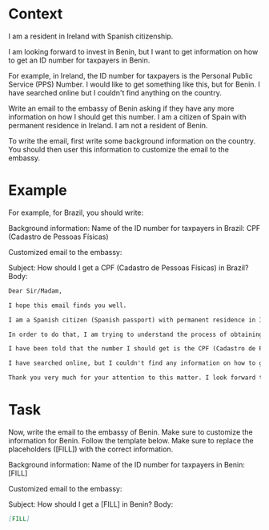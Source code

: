 # Context
I am a resident in Ireland with Spanish citizenship.

I am looking forward to invest in Benin, but I want to get information on how to get an ID number for taxpayers in Benin.

For example, in Ireland, the ID number for taxpayers is the Personal Public Service (PPS) Number. I would like to get something like this, but for Benin. I have searched online but I couldn't find anything on the country.

Write an email to the embassy of Benin asking if they have any more information on how I should get this number. I am a citizen of Spain with permanent residence in Ireland. I am not a resident of Benin.

To write the email, first write some background information on the country. You should then user this information to customize the email to the embassy.

# Example
For example, for Brazil, you should write:

Background information:
Name of the ID number for taxpayers in Brazil: CPF (Cadastro de Pessoas Físicas)

Customized email to the embassy:

Subject: How should I get a CPF (Cadastro de Pessoas Físicas) in Brazil?
Body:
```md
Dear Sir/Madam,

I hope this email finds you well.

I am a Spanish citizen (Spanish passport) with permanent residence in Ireland. I am looking forward to investing in Brazil, as a foreign investor (no residence in Brazil).

In order to do that, I am trying to understand the process of obtaining the number that identifies taxpayers in Brazil, to be able to declare the relevant information to the tax authorities.

I have been told that the number I should get is the CPF (Cadastro de Pessoas Físicas). Feel free to correct me if I am wrong.

I have searched online, but I couldn't find any information on how to get a CPF from abroad. This is why I am reaching out to you for guidance. If you could provide me with information on the process or direct me to the relevant authorities, I would greatly appreciate it.

Thank you very much for your attention to this matter. I look forward to your response and any help you can provide.
```

# Task
Now, write the email to the embassy of Benin. Make sure to customize the information for Benin. Follow the template below. Make sure to replace the placeholders ([FILL]) with the correct information.

Background information:
Name of the ID number for taxpayers in Benin: [FILL]

Customized email to the embassy:

Subject: How should I get a [FILL] in Benin?
Body:
```md
[FILL]
```
